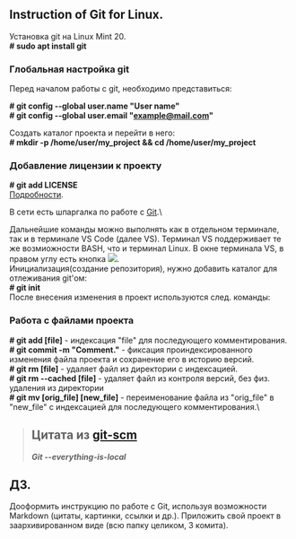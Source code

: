 ## Instruction of Git for Linux.

Установка git на Linux Mint 20.\
 **# sudo apt install git**

### Глобальная настройка git
Перед началом работы с git, необходимо представиться:

**# git config --global user.name "User name"** \
**# git config --global user.email "example@mail.com"**

Создать каталог проекта и перейти в него:\
**# mkdir -p /home/user/my_project && cd /home/user/my_project**

### Добавление лицензии к проекту
**# git add LICENSE**\
[Подробности](https://docs.github.com/en/communities/setting-up-your-project-for-healthy-contributions/adding-a-license-to-a-repository).

В сети есть шпаргалка по работе с [Git](https://training.github.com/downloads/ru/github-git-cheat-sheet/).\

Дальнейшие команды можно выполнять как в отдельном терминале, так и в терминале VS Code (далее VS). Терминал VS поддерживает те же возмиожности BASH, что и терминал Linux. В окне терминала VS, в правом углу  есть кнопка ![](submit_bash.png).\
Инициализация(создание репозитория), нужно добавить каталог для отлеживания git'ом:\
**# git init**\
После внесения изменения в проект используются след. команды: <br>

### Работа с файлами проекта
**# git add \[file\]** - индексация "file" для последующего комментирования.\
**# git commit -m "Comment."** - фиксация проиндексированного изменения файла проекта и сохранение его в историю версий.\
**# git rm \[file\]** - удаляет файл из директории с индексацией.\
**# git rm --cached \[file\]** - удаляет файл из контроля версий, без физ. удаления из директории\
**# git mv \[orig_file\] [new_file]** - переименование файла из "orig_file" в "new_file" c индексацией для последующего комментирования.\

> ## Цитата из [git-scm](https://git-scm.com/ "Всё рядом")
> **_Git --everything-is-local_**


## ДЗ.

Дооформить инструкцию по работе с Git, используя возможности Markdown (цитаты, картинки, ссылки и др.). Приложить свой проект в заархивированном виде (всю папку целиком, 3 комита).
